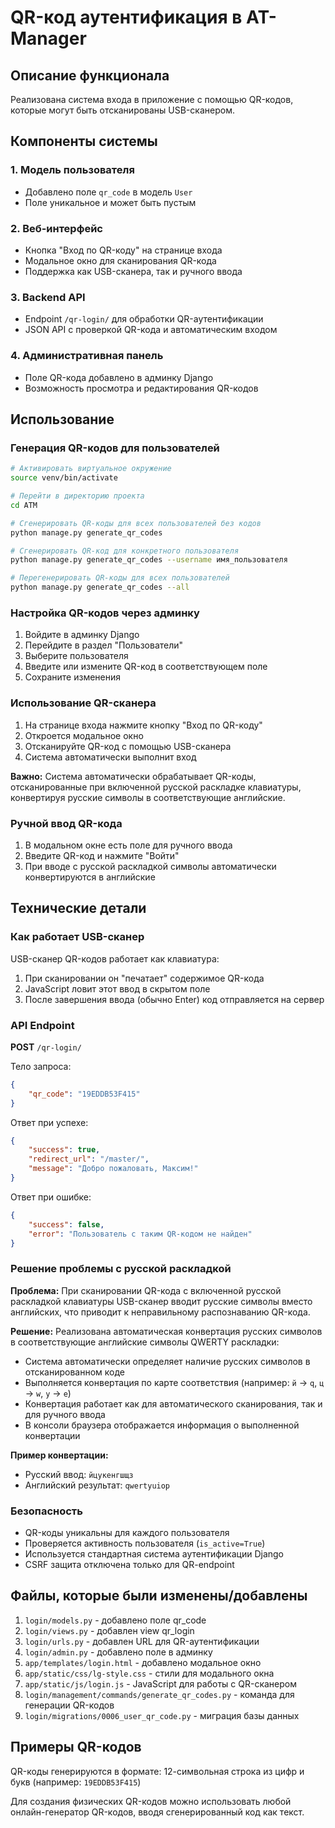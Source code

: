 # QR-код аутентификация в AT-Manager

## Описание функционала

Реализована система входа в приложение с помощью QR-кодов, которые могут быть отсканированы USB-сканером.

## Компоненты системы

### 1. Модель пользователя
- Добавлено поле `qr_code` в модель `User`
- Поле уникальное и может быть пустым

### 2. Веб-интерфейс
- Кнопка "Вход по QR-коду" на странице входа
- Модальное окно для сканирования QR-кода
- Поддержка как USB-сканера, так и ручного ввода

### 3. Backend API
- Endpoint `/qr-login/` для обработки QR-аутентификации
- JSON API с проверкой QR-кода и автоматическим входом

### 4. Административная панель
- Поле QR-кода добавлено в админку Django
- Возможность просмотра и редактирования QR-кодов

## Использование

### Генерация QR-кодов для пользователей

```bash
# Активировать виртуальное окружение
source venv/bin/activate

# Перейти в директорию проекта
cd ATM

# Сгенерировать QR-коды для всех пользователей без кодов
python manage.py generate_qr_codes

# Сгенерировать QR-код для конкретного пользователя
python manage.py generate_qr_codes --username имя_пользователя

# Перегенерировать QR-коды для всех пользователей
python manage.py generate_qr_codes --all
```

### Настройка QR-кодов через админку

1. Войдите в админку Django
2. Перейдите в раздел "Пользователи"
3. Выберите пользователя
4. Введите или измените QR-код в соответствующем поле
5. Сохраните изменения

### Использование QR-сканера

1. На странице входа нажмите кнопку "Вход по QR-коду"
2. Откроется модальное окно
3. Отсканируйте QR-код с помощью USB-сканера
4. Система автоматически выполнит вход

**Важно:** Система автоматически обрабатывает QR-коды, отсканированные при включенной русской раскладке клавиатуры, конвертируя русские символы в соответствующие английские.

### Ручной ввод QR-кода

1. В модальном окне есть поле для ручного ввода
2. Введите QR-код и нажмите "Войти"
3. При вводе с русской раскладкой символы автоматически конвертируются в английские

## Технические детали

### Как работает USB-сканер

USB-сканер QR-кодов работает как клавиатура:
1. При сканировании он "печатает" содержимое QR-кода
2. JavaScript ловит этот ввод в скрытом поле
3. После завершения ввода (обычно Enter) код отправляется на сервер

### API Endpoint

**POST** `/qr-login/`

Тело запроса:
```json
{
    "qr_code": "19EDDB53F415"
}
```

Ответ при успехе:
```json
{
    "success": true,
    "redirect_url": "/master/",
    "message": "Добро пожаловать, Максим!"
}
```

Ответ при ошибке:
```json
{
    "success": false,
    "error": "Пользователь с таким QR-кодом не найден"
}
```

### Решение проблемы с русской раскладкой

**Проблема:** При сканировании QR-кода с включенной русской раскладкой клавиатуры USB-сканер вводит русские символы вместо английских, что приводит к неправильному распознаванию QR-кода.

**Решение:** Реализована автоматическая конвертация русских символов в соответствующие английские символы QWERTY раскладки:

- Система автоматически определяет наличие русских символов в отсканированном коде
- Выполняется конвертация по карте соответствия (например: `й` → `q`, `ц` → `w`, `у` → `e`)
- Конвертация работает как для автоматического сканирования, так и для ручного ввода
- В консоли браузера отображается информация о выполненной конвертации

**Пример конвертации:**
- Русский ввод: `йцукенгшщз`
- Английский результат: `qwertyuiop`

### Безопасность

- QR-коды уникальны для каждого пользователя
- Проверяется активность пользователя (`is_active=True`)
- Используется стандартная система аутентификации Django
- CSRF защита отключена только для QR-endpoint

## Файлы, которые были изменены/добавлены

1. `login/models.py` - добавлено поле qr_code
2. `login/views.py` - добавлен view qr_login
3. `login/urls.py` - добавлен URL для QR-аутентификации
4. `login/admin.py` - добавлено поле в админку
5. `app/templates/login.html` - добавлено модальное окно
6. `app/static/css/lg-style.css` - стили для модального окна
7. `app/static/js/login.js` - JavaScript для работы с QR-сканером
8. `login/management/commands/generate_qr_codes.py` - команда для генерации QR-кодов
9. `login/migrations/0006_user_qr_code.py` - миграция базы данных

## Примеры QR-кодов

QR-коды генерируются в формате: 12-символьная строка из цифр и букв (например: `19EDDB53F415`)

Для создания физических QR-кодов можно использовать любой онлайн-генератор QR-кодов, вводя сгенерированный код как текст.
